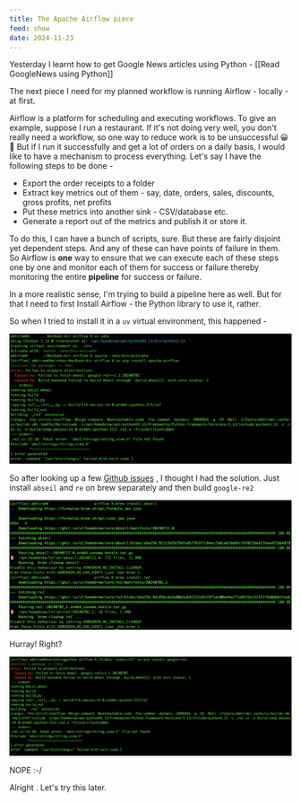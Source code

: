 ```yaml
---
title: The Apache Airflow piece
feed: show
date: 2024-11-23
---
```


Yesterday I learnt how to get Google News articles using Python - [[Read GoogleNews using Python]]

The next piece I need for my planned workflow is running Airflow - locally - at first.

Airflow is a platform for scheduling and executing workflows. 
To give an example, suppose I run a restaurant. If it's not doing very well, you don't really need a workflow, so one way to reduce work is to be unsuccessful 😀👀
But if I run it successfully and get a lot of orders on a daily basis, I would like to have a mechanism to process everything. Let's say I have the following steps to be done - 
- Export the order receipts to a folder
- Extract key metrics out of them - say, date, orders, sales, discounts, gross profits, net profits
- Put these metrics into another sink - CSV/database etc.
- Generate a report out of the metrics and publish it or store it.

To do this, I can have a bunch of scripts, sure. But these are fairly disjoint yet dependent steps. And any of these can have points of failure in them. 
So Airflow is **one** way to ensure that we can execute each of these steps one by one and monitor each of them for success or failure thereby monitoring the entire **pipeline** for success or failure. 

In a more realistic sense, I'm trying to build a pipeline here as well. But for that I need to first Install Airflow - the Python library to use it, rather. 

So when I tried to install it in a `uv` virtual environment, this happened - 

![Alt Text](/assets/img/applications/airflow/airflow-err.png)

So after looking up a few [Github issues](https://github.com/google/re2/issues/437) , I thought I had the solution. Just install `abseil` and `re` on brew separately and then build `google-re2` 

![Alt Text](/assets/img/applications/airflow/install-abseil-re.png)

Hurray! 
Right?

![Alt Text](/assets/img/applications/airflow/no-dice.png)

NOPE :-/

Alright . Let's try this later.